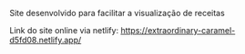 Site desenvolvido para facilitar a visualização de receitas

Link do site online via netlify: https://extraordinary-caramel-d5fd08.netlify.app/
